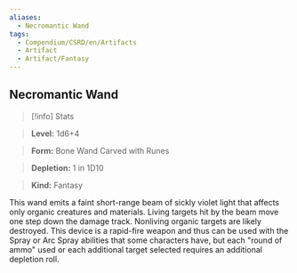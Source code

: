 ```yaml
---
aliases:
  - Necromantic Wand
tags:
  - Compendium/CSRD/en/Artifacts
  - Artifact
  - Artifact/Fantasy
---
```

  
    
## Necromantic Wand    
>[!info] Stats    
> **Level:** 1d6+4    
> **Form:** Bone Wand Carved with Runes    
> **Depletion:** 1 in 1D10    
> **Kind:** Fantasy  
    
This wand emits a faint short-range beam of sickly violet light that affects only organic creatures and materials. Living targets hit by the beam move one step down the damage track. Nonliving organic targets are likely destroyed. This device is a rapid-fire weapon and thus can be used with the Spray or Arc Spray abilities that some characters have, but each "round of ammo" used or each additional target selected requires an additional depletion roll.